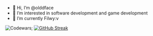 - 👋 Hi, I’m @olddface
- 👀 I’m interested in software development and game development
- 🌱 I’m currently Filwy:v



![Codewars](https://github.r2v.ch/codewars?user=olddface&name=true&top_languages=true&stroke=%23b362ff&theme=purple_dark);
[![GitHub Streak](https://streak-stats.demolab.com/?user=DenverCoder1&theme=dark)](https://git.io/streak-stats)
